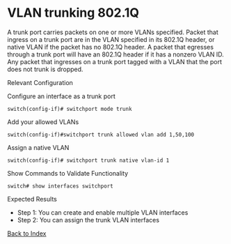 # VLAN trunking 802.1Q

A trunk port carries packets on one or more VLANs specified. Packet that ingress on a trunk port are in the VLAN specified in its 802.1Q header, or native VLAN if the packet has no 802.1Q header. A packet that egresses through a trunk port will have an 802.1Q header if it has a nonzero VLAN ID. Any packet that ingresses on a trunk port tagged with a VLAN that the port does not trunk is dropped.

Relevant Configuration

Configure an interface as a trunk port

```
switch(config-if)# switchport mode trunk
```

Add your allowed VLANs

```
switch(config-if)#switchport trunk allowed vlan add 1,50,100
```

Assign a native VLAN

```
switch(config-if)# switchport trunk native vlan-id 1
```

Show Commands to Validate Functionality

```
switch# show interfaces switchport 
```

Expected Results

* Step 1: You can create and enable multiple VLAN interfaces
* Step 2: You can assign the trunk VLAN interfaces


[Back to Index](#index)


